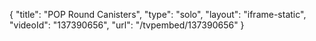 {
    "title": "POP Round Canisters",
    "type": "solo",
    "layout": "iframe-static",
    "videoId": "137390656",
    "url": "\/tvpembed\/137390656"
}